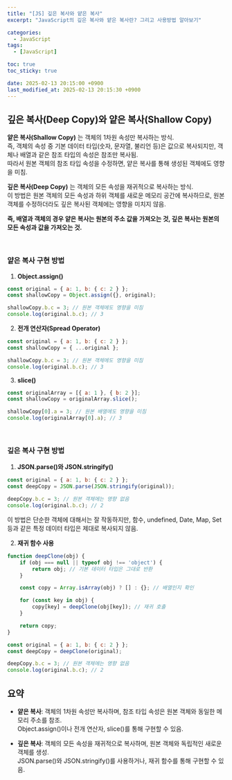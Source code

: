 ```yaml
---
title: "[JS] 깊은 복사와 얕은 복사"
excerpt: "JavaScript의 깊은 복사와 얕은 복사란? 그리고 사용방법 알아보기"

categories:
  - JavaScript
tags:
  - [JavaScript]

toc: true
toc_sticky: true

date: 2025-02-13 20:15:00 +0900
last_modified_at: 2025-02-13 20:15:30 +0900
---
```


## 깊은 복사(Deep Copy)와 얕은 복사(Shallow Copy)

**얕은 복사(Shallow Copy)** 는 객체의 1차원 속성만 복사하는 방식.  
즉, 객체의 속성 중 기본 데이터 타입(숫자, 문자열, 불리언 등)은 값으로 복사되지만, 객체나 배열과 같은 참조 타입의 속성은 참조만 복사됨.  
따라서 원본 객체의 참조 타입 속성을 수정하면, 얕은 복사를 통해 생성된 객체에도 영향을 미침.

**깊은 복사(Deep Copy)** 는 객체의 모든 속성을 재귀적으로 복사하는 방식.  
이 방법은 원본 객체의 모든 속성과 하위 객체를 새로운 메모리 공간에 복사하므로, 원본 객체를 수정하더라도 깊은 복사된 객체에는 영향을 미치지 않음.

**즉, 배열과 객체의 경우 얕은 복사는 원본의 주소 값을 가져오는 것, 깊은 복사는 원본의 모든 속성과 값을 가져오는 것.**

<br>

### 얕은 복사 구현 방법

1. **Object.assign()**

```js
const original = { a: 1, b: { c: 2 } };
const shallowCopy = Object.assign({}, original);

shallowCopy.b.c = 3; // 원본 객체에도 영향을 미침
console.log(original.b.c); // 3
```

2. **전개 연산자(Spread Operator)**

```js
const original = { a: 1, b: { c: 2 } };
const shallowCopy = { ...original };

shallowCopy.b.c = 3; // 원본 객체에도 영향을 미침
console.log(original.b.c); // 3
```

3. **slice()**

```js
const originalArray = [{ a: 1 }, { b: 2 }];
const shallowCopy = originalArray.slice();

shallowCopy[0].a = 3; // 원본 배열에도 영향을 미침
console.log(originalArray[0].a); // 3
```

<br>

### 깊은 복사 구현 방법

1. **JSON.parse()와 JSON.stringify()**

```js
const original = { a: 1, b: { c: 2 } };
const deepCopy = JSON.parse(JSON.stringify(original));

deepCopy.b.c = 3; // 원본 객체에는 영향 없음
console.log(original.b.c); // 2
```

이 방법은 단순한 객체에 대해서는 잘 작동하지만, 함수, undefined, Date, Map, Set 등과 같은 특정 데이터 타입은 제대로 복사되지 않음.

2. **재귀 함수 사용**

```js
function deepClone(obj) {
    if (obj === null || typeof obj !== 'object') {
        return obj; // 기본 데이터 타입은 그대로 반환
    }

    const copy = Array.isArray(obj) ? [] : {}; // 배열인지 확인

    for (const key in obj) {
        copy[key] = deepClone(obj[key]); // 재귀 호출
    }

    return copy;
}

const original = { a: 1, b: { c: 2 } };
const deepCopy = deepClone(original);

deepCopy.b.c = 3; // 원본 객체에는 영향 없음
console.log(original.b.c); // 2
```

## 요약

- **얕은 복사**: 객체의 1차원 속성만 복사하며, 참조 타입 속성은 원본 객체와 동일한 메모리 주소를 참조.  
Object.assign()이나 전개 연산자, slice()를 통해 구현할 수 있음.

- **깊은 복사**: 객체의 모든 속성을 재귀적으로 복사하며, 원본 객체와 독립적인 새로운 객체를 생성.  
JSON.parse()와 JSON.stringify()를 사용하거나, 재귀 함수를 통해 구현할 수 있음.